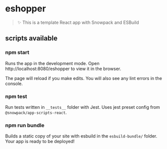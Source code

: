 # eshopper

> ✨ This is a template React app with Snowpack and ESBuild

## scripts available

### npm start

Runs the app in the development mode.
Open http://localhost:8080/eshopper to view it in the browser.

The page will reload if you make edits.
You will also see any lint errors in the console.

### npm test

Run tests written in `__tests__` folder with Jest.
Uses jest preset config from `@snowpack/app-scripts-react`.

### npm run bundle

Builds a static copy of your site with esbuild in the `esbuild-bundle/` folder.
Your app is ready to be deployed!
